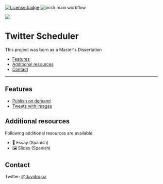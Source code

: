 [![License badge](https://img.shields.io/badge/license-Apache2-green.svg)](http://www.apache.org/licenses/LICENSE-2.0)
![push main workflow](https://github.com/MasterCloudApps-Projects/TwitterScheduler/actions/workflows/push-main.yml/badge.svg)

![][TwitterScheduler Logo]

# Twitter Scheduler

This project was born as a Master's Dissertation

- [Features](#features)
- [Additional resources](#additional-resources)
- [Contact](#contact)

---

## Features

- [Publish on demand](docs/features/feature-publish-on-demand.md)
- [Tweets with images](docs/features/feature-tweets-with-images.md)

## Additional resources

Following additional resources are available:

* 📖 Essay (Spanish)
* 🖼 Slides (Spanish)

## Contact

Twitter: [@davidrojoa](https://twitter.com/davidrojoa)

[TwitterScheduler Logo]: docs/images/twitter-scheduler-logo.png